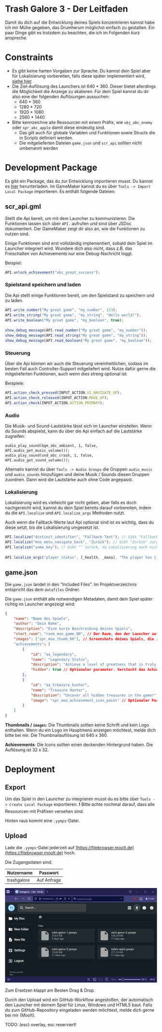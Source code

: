 # Trash Galore 3 - Der Leitfaden

Damit du dich auf die Entwicklung deines Spiels konzentrieren kannst habe ich mir Mühe gegeben, das Drumherum möglichst einfach zu gestalten. Ein paar Dinge gibt es trotzdem zu beachten, die ich im Folgenden kurz anspreche.

# Constraints
* Es gibt keine harten Vorgaben zur Sprache. Du kannst dein Spiel aber für Lokalisierung vorbereiten, falls diese später implementiert wird, [siehe hier](#lokalisierung)
* Die Ziel-Auflösung des Launchers ist 640 * 360. Dieser bietet allerdings die Möglichkeit die Anzeige zu skalieren. Für dein Spiel kannst du dir also eine der folgenden Auflösungen aussuchen:
  * 640 * 360
  * 1280 * 720
  * 1920 * 1080
  * 2560 * 1440
* Bitte kennzeichne alle Ressourcen mit einem Präfix, wie `obj_abc_enemy` oder `spr_abc_apple` damit diese eindeutig sind. 
  * Das gilt auch für globale Variablen und Funktionen sowie Structs die in Scripts definiert werden.
  * Die mitgelieferten Dateien `game.json` und `scr_api` sollten nicht umbenannt werden

# Development Package
Es gibt ein Package, das du zur Entwicklung importieren musst. Du kannst es [hier](
https://raw.githubusercontent.com/Moolt/trash-galore-3-dev/refs/heads/master/trash-galore-3-dev.yymps) herunterladen. Im GameMaker kannst du es über `Tools -> Import Local Package` importieren.
Es enthält folgende Dateien:

## scr_api.gml

Stellt die Api bereit, um mit dem Launcher zu kommunizieren.
Die Funktionen lassen sich über `API.` aufrufen und sind über JSDoc dokumentiert. Der GameMaker zeigt dir also an, wie die Funktionen zu nutzen sind.

Einige Funktionen sind erst vollständig implementiert, sobald dein Spiel im Launcher integriert wird. Wundere dich also nicht, dass z.B. das Freischalten von Achievements nur eine Debug-Nachricht loggt.

Beispiel:
```javascript
API.unlock_achievement("abc_great_success");
```

### Spielstand speichern und laden
Die Api stellt einige Funktionen bereit, um den Spielstand zu speichern und zu laden.

```javascript
API.write_number("My great game", "my_number", 123);
API.write_string("My great game", "my_string", "Hello world!");
API.write_boolean("My great game", "my_boolean", true);

show_debug_message(API.read_number("My great game", "my_number"));
show_debug_message(API.read_string("My great game", "my_string"));
show_debug_message(API.read_boolean("My great game", "my_boolean"));
```

### Steuerung
Über die Api können wir auch die Steuerung vereinheitlichen, sodass im besten Fall auch Controller-Support mitgeliefert wird. Nutze dafür gerne die mitgelieferten Funktionen, auch wenn dies streng optional ist:

Beispiele:
```javascript
API.action_check_pressed(INPUT_ACTION.UI_NAVIGATE_UP);
API.action_check_released(INPUT_ACTION.MOVE_UP);
API.action_check(INPUT_ACTION.ACTION_PRIMARY);
```

### Audio
Die Musik- und Sound-Lautstärke lässt sich im Launcher einstellen.
Wenn du Sounds abspielst, kann du über die Api einfach auf die Lautstärke zugreifen:

```
audio_play_sound(bgm_abc_ambient, 1, false, API.audio_get_music_volume());
audio_play_sound(snd_abc_crash, 1, false, API.audio_get_sound_volume());
```

Alternativ kannst du über `Tools -> Audio Groups` die Gruppen `audio_music` und `audio_sounds` hinzufügen und deine Musik / Sounds diesen Gruppen zuordnen. Dann wird die Lautstärke auch ohne Code angepasst.

### Lokalisierung
Lokalisierung wird es vielleicht gar nicht geben, aber falls es doch nachgereicht wird, kannst du dein Spiel bereits darauf vorbereiten, indem du die `API.localize` und `API.localize_args` Methoden nutzt.

Auch wenn die Fallback-Werte laut Api optional sind ist es wichtig, dass du diese setzt, bis die Lokalisierung umgesetzt ist.

```javascript
API.localize("distinct_identifier", "Fallback Text"); // Gibt "Fallback Text" zurück
API.localize("moo_menu_navigate_back", "Zurück"); // Gibt "Zurück" zurück
API.localize("some_key"); // Gibt "" zurück, da Lokalisierung noch nicht implementiert ist

API.localize_args("player_status", [_health, _mana], "The player has {} health and {} mana left."); // Gibt z.B. "The player has 98 health and 23 mana left." zurück
```

## game.json
Die `game.json` landet in den "Included Files". Im Projektverzeichnis entspricht das dem `datafiles` Ordner.

Die `game.json` enthält alle notwendigen Metadaten, damit dein Spiel später richtig im Launcher angezeigt wird:

```json
{
    "name": "Name des Spiels",
    "author": "Dein Name",
    "description": "Eine kurze Beschreibung deines Spiels",
    "start_room": "room_moo_game_00", // Der Raum, den der Launcher aufrufen soll
    "images": ["spr_moo_thumb_00"], // Screenshots deines Spiels, die im Launcher angezeigt werden sollen. AUFLÖSUNG: 640 x 360
    "achievements": [
        {
            "id": "aa_legendary",
            "name": "Legendary Status",
            "description": "Achieve a level of greatness that is truly legendary!",
            "hidden": true // Optionaler parameter. Versteckt das Achievement in der Liste der Achievements.
        },
        {
            "id": "aa_treasure_hunter",
            "name": "Treasure Hunter",
            "description": "Uncover all hidden treasures in the game!",
            "image": "spr_moo_achievement_icon_paint" // Optionaler Parameter: Ein Icon, das im Launcher zusammen mit dem Achievement angezeigt wird. AUFLÖSUNG: 32 x 32
        }
    ]
}
```

**Thumbnails / `images`**: Die Thumbnails sollten keine Schrift und kein Logo enthalten. Wenn du ein Logo im Hauptmenü anzeigen möchtest, melde dich bitte bei mir. Die Thumbnailauflösung ist 640 x 360.

**Achievements**: Die Icons sollten einen deckenden Hintergrund haben. Die Auflösung ist 32 x 32.

# Deployment

## Export
Um das Spiel in den Launcher zu integrieren musst du es bitte über `Tools -> Create Local Package` exportieren. ❗ Bitte achte nochmal darauf, dass alle Ressourcen mit Präfixen versehen sind.

Hinten raus kommt eine `.yymps`-Datei.

## Upload

Lade die `.yymps`-Datei jederzeit auf [https://filebrowser.moolt.de](https://filebrowser.moolt.de) hoch.

Die Zugangsdaten sind:

| Nutzername  | Passwort                      |
| ----------- | ----------------------------- |
| trashgalore | Auf Anfrage                   |

![filebrowser](.documentation/filebrowser.png)

Zum Ersetzen klappt am Besten Drag & Drop.

Durch den Upload wird ein GitHub-Workflow angestoßen, der automatisch den Launcher mit deinem Spiel für Linux, Windows und HTML5 baut. Falls du zum GitHub-Repository eingeladen werden möchtest, melde dich gerne bei mir (Moolt).

TODO: (esc) overlay, esc reserviert!